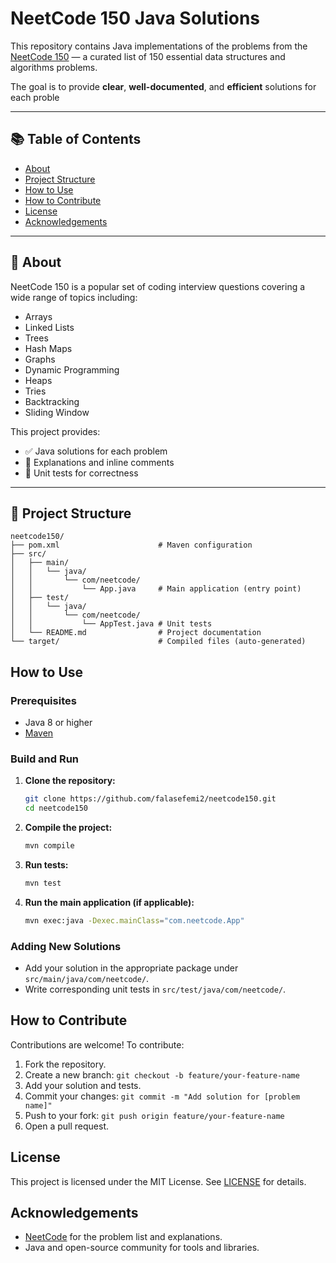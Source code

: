 <!-- @format -->

# NeetCode 150 Java Solutions

This repository contains Java implementations of the problems from the [NeetCode 150](https://neetcode.io/practice?tab=neetcode150) — a curated list of 150 essential data structures and algorithms problems.

The goal is to provide **clear**, **well-documented**, and **efficient** solutions for each proble

---

## 📚 Table of Contents

- [About](#about)
- [Project Structure](#project-structure)
- [How to Use](#how-to-use)
- [How to Contribute](#how-to-contribute)
- [License](#license)
- [Acknowledgements](#acknowledgements)

---

## 📖 About

NeetCode 150 is a popular set of coding interview questions covering a wide range of topics including:

- Arrays
- Linked Lists
- Trees
- Hash Maps
- Graphs
- Dynamic Programming
- Heaps
- Tries
- Backtracking
- Sliding Window

This project provides:

- ✅ Java solutions for each problem
- 📝 Explanations and inline comments
- 🧪 Unit tests for correctness

---

## 📁 Project Structure

```
neetcode150/
├── pom.xml                      # Maven configuration
├── src/
│   ├── main/
│   │   └── java/
│   │       └── com/neetcode/
│   │           └── App.java     # Main application (entry point)
│   ├── test/
│   │   └── java/
│   │       └── com/neetcode/
│   │           └── AppTest.java # Unit tests
│   └── README.md                # Project documentation
└── target/                      # Compiled files (auto-generated)
```

## How to Use

### Prerequisites

- Java 8 or higher
- [Maven](https://maven.apache.org/)

### Build and Run

1. **Clone the repository:**

   ```sh
   git clone https://github.com/falasefemi2/neetcode150.git
   cd neetcode150
   ```

2. **Compile the project:**

   ```sh
   mvn compile
   ```

3. **Run tests:**

   ```sh
   mvn test
   ```

4. **Run the main application (if applicable):**
   ```sh
   mvn exec:java -Dexec.mainClass="com.neetcode.App"
   ```

### Adding New Solutions

- Add your solution in the appropriate package under `src/main/java/com/neetcode/`.
- Write corresponding unit tests in `src/test/java/com/neetcode/`.

## How to Contribute

Contributions are welcome! To contribute:

1. Fork the repository.
2. Create a new branch: `git checkout -b feature/your-feature-name`
3. Add your solution and tests.
4. Commit your changes: `git commit -m "Add solution for [problem name]"`
5. Push to your fork: `git push origin feature/your-feature-name`
6. Open a pull request.

## License

This project is licensed under the MIT License. See [LICENSE](LICENSE) for details.

## Acknowledgements

- [NeetCode](https://neetcode.io/) for the problem list and explanations.
- Java and open-source community for tools and libraries.
